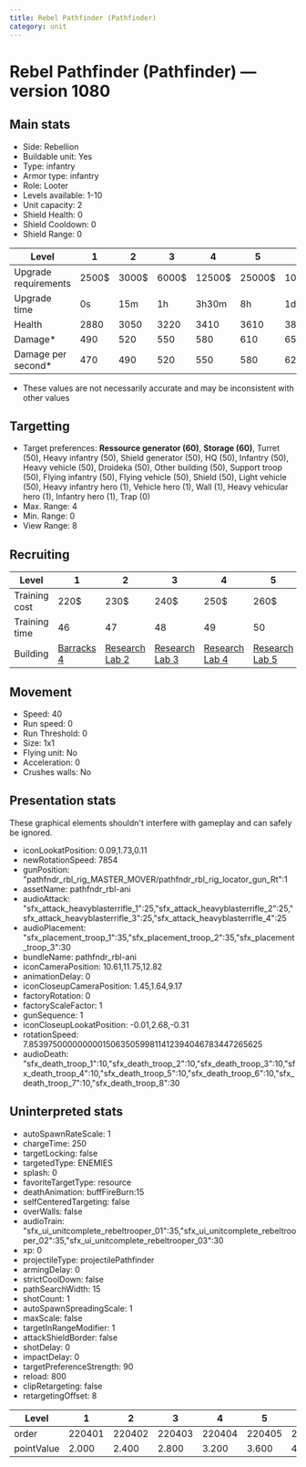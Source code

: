 ```yaml
---
title: Rebel Pathfinder (Pathfinder)
category: unit
---
```


# Rebel Pathfinder (Pathfinder) — version 1080

## Main stats

  * Side: Rebellion
  * Buildable unit: Yes
  * Type: infantry
  * Armor type: infantry
  * Role: Looter
  * Levels available: 1-10
  * Unit capacity: 2
  * Shield Health: 0
  * Shield Cooldown: 0
  * Shield Range: 0

|Level               |1    |2    |3    |4     |5     |6      |7      |8      |9       |10      |
|--------------------|-----|-----|-----|------|------|-------|-------|-------|--------|--------|
|Upgrade requirements|2500$|3000$|6000$|12500$|25000$|100000$|160000$|320000$|1000000$|1750000$|
|Upgrade time        |0s   |15m  |1h   |3h30m |8h    |1d     |2d     |3d12h  |5d      |1w1d    |
|Health              |2880 |3050 |3220 |3410  |3610  |3820   |4050   |4290   |4550    |4830    |
|Damage*             |490  |520  |550  |580   |610   |650    |690    |730    |770     |820     |
|Damage per second*  |470  |490  |520  |550   |580   |620    |660    |690    |730     |780     |

* These values are not necessarily accurate and may be inconsistent with other values

## Targetting

  * Target preferences: **Ressource generator (60)**, **Storage (60)**, Turret (50), Heavy infantry (50), Shield generator (50), HQ (50), Infantry (50), Heavy vehicle (50), Droideka (50), Other building (50), Support troop (50), Flying infantry (50), Flying vehicle (50), Shield (50), Light vehicle (50), Heavy infantry hero (1), Vehicle hero (1), Wall (1), Heavy vehicular hero (1), Infantry hero (1), Trap (0)
  * Max. Range: 4
  * Min. Range: 0
  * View Range: 8

## Recruiting

|Level        |1                               |2                                     |3                                     |4                                     |5                                     |6                                     |7                                     |8                                     |9                                     |10                                     |
|-------------|--------------------------------|--------------------------------------|--------------------------------------|--------------------------------------|--------------------------------------|--------------------------------------|--------------------------------------|--------------------------------------|--------------------------------------|---------------------------------------|
|Training cost|220$                            |230$                                  |240$                                  |250$                                  |260$                                  |300$                                  |340$                                  |400$                                  |420$                                  |460$                                   |
|Training time|46                              |47                                    |48                                    |49                                    |50                                    |52                                    |54                                    |56                                    |58                                    |60                                     |
|Building     |[Barracks 4](rebelBarracks.html)|[Research Lab 2](rebelOffenseLab.html)|[Research Lab 3](rebelOffenseLab.html)|[Research Lab 4](rebelOffenseLab.html)|[Research Lab 5](rebelOffenseLab.html)|[Research Lab 6](rebelOffenseLab.html)|[Research Lab 7](rebelOffenseLab.html)|[Research Lab 8](rebelOffenseLab.html)|[Research Lab 9](rebelOffenseLab.html)|[Research Lab 10](rebelOffenseLab.html)|

## Movement

  * Speed: 40
  * Run speed: 0
  * Run Threshold: 0
  * Size: 1x1
  * Flying unit: No
  * Acceleration: 0
  * Crushes walls: No

## Presentation stats

These graphical elements shouldn't interfere with gameplay and can safely be ignored.

  * iconLookatPosition: 0.09,1.73,0.11
  * newRotationSpeed: 7854
  * gunPosition: "pathfndr_rbl_rig_MASTER_MOVER/pathfndr_rbl_rig_locator_gun_Rt":1
  * assetName: pathfndr_rbl-ani
  * audioAttack: "sfx_attack_heavyblasterrifle_1":25,"sfx_attack_heavyblasterrifle_2":25,"sfx_attack_heavyblasterrifle_3":25,"sfx_attack_heavyblasterrifle_4":25
  * audioPlacement: "sfx_placement_troop_1":35,"sfx_placement_troop_2":35,"sfx_placement_troop_3":30
  * bundleName: pathfndr_rbl-ani
  * iconCameraPosition: 10.61,11.75,12.82
  * animationDelay: 0
  * iconCloseupCameraPosition: 1.45,1.64,9.17
  * factoryRotation: 0
  * factoryScaleFactor: 1
  * gunSequence: 1
  * iconCloseupLookatPosition: -0.01,2.68,-0.31
  * rotationSpeed: 7.8539750000000001506350599811412394046783447265625
  * audioDeath: "sfx_death_troop_1":10,"sfx_death_troop_2":10,"sfx_death_troop_3":10,"sfx_death_troop_4":10,"sfx_death_troop_5":10,"sfx_death_troop_6":10,"sfx_death_troop_7":10,"sfx_death_troop_8":30

## Uninterpreted stats

  * autoSpawnRateScale: 1
  * chargeTime: 250
  * targetLocking: false
  * targetedType: ENEMIES
  * splash: 0
  * favoriteTargetType: resource
  * deathAnimation: buffFireBurn:15
  * selfCenteredTargeting: false
  * overWalls: false
  * audioTrain: "sfx_ui_unitcomplete_rebeltrooper_01":35,"sfx_ui_unitcomplete_rebeltrooper_02":35,"sfx_ui_unitcomplete_rebeltrooper_03":30
  * xp: 0
  * projectileType: projectilePathfinder
  * armingDelay: 0
  * strictCoolDown: false
  * pathSearchWidth: 15
  * shotCount: 1
  * autoSpawnSpreadingScale: 1
  * maxScale: false
  * targetInRangeModifier: 1
  * attackShieldBorder: false
  * shotDelay: 0
  * impactDelay: 0
  * targetPreferenceStrength: 90
  * reload: 800
  * clipRetargeting: false
  * retargetingOffset: 8

|Level     |1     |2     |3     |4     |5     |6     |7     |8     |9     |10    |
|----------|------|------|------|------|------|------|------|------|------|------|
|order     |220401|220402|220403|220404|220405|220406|220407|220408|220409|220410|
|pointValue|2.000 |2.400 |2.800 |3.200 |3.600 |4.000 |4.400 |4.800 |5.200 |6.000 |

